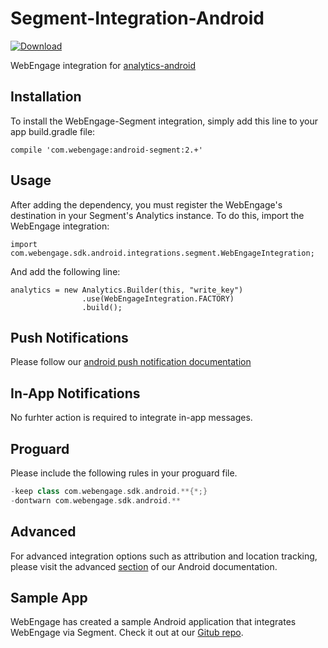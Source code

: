 # Segment-Integration-Android
[ ![Download](https://api.bintray.com/packages/webengage/maven/android-segment/images/download.svg) ](https://bintray.com/webengage/maven/android-segment/_latestVersion)

WebEngage integration for [analytics-android](https://github.com/segmentio/analytics-android)

## Installation

To install the WebEngage-Segment integration, simply add this line to your app build.gradle file:

```
compile 'com.webengage:android-segment:2.+'
```

## Usage

After adding the dependency, you must register the WebEngage's destination in your Segment's Analytics instance.  To do this, import the WebEngage integration:


```
import com.webengage.sdk.android.integrations.segment.WebEngageIntegration;

```

And add the following line:

```
analytics = new Analytics.Builder(this, "write_key")
                .use(WebEngageIntegration.FACTORY)
                .build();
```

## Push Notifications
Please follow our [android push notification documentation](https://docs.webengage.com/docs/android-push-messaging)

## In-App Notifications
No furhter action is required to integrate in-app messages.

## Proguard
Please include the following rules in your proguard file.

``` groovy
-keep class com.webengage.sdk.android.**{*;}
-dontwarn com.webengage.sdk.android.**
```


## Advanced
For advanced integration options such as attribution and location tracking, please visit the advanced [section](https://docs.webengage.com/docs/android-advanced) of our Android documentation.

## Sample App
WebEngage has created a sample Android application that integrates WebEngage via Segment. Check it out at our [Gitub repo](https://github.com/WebEngage/segment-integration-android-example).
